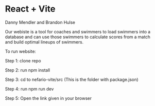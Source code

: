# React + Vite

Danny Mendler and Brandon Hulse

Our webiste is a tool for coaches and swimmers to load swimmers into a database and can use those swimmers to calculate scores from a match and build optimal lineups of swimmers.

To run website: 

Step 1: clone repo 

Step 2: run npm install 

Step 3: cd to nefario-vite/src (This is the folder with package.json) 

Step 4: run npm run dev 

Step 5: Open the link given in your browser 
